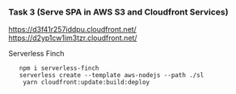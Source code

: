 ### Task 3 (Serve SPA in AWS S3 and Cloudfront Services)

https://d3f41r257iddpu.cloudfront.net/ 
https://d2yp1cw1im3tzr.cloudfront.net/

Serverless Finch

```
   npm i serverless-finch
   serverless create --template aws-nodejs --path ./sl
    yarn cloudfront:update:build:deploy
```
